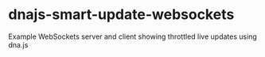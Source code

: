 # dnajs-smart-update-websockets
Example WebSockets server and client showing throttled live updates using dna.js
